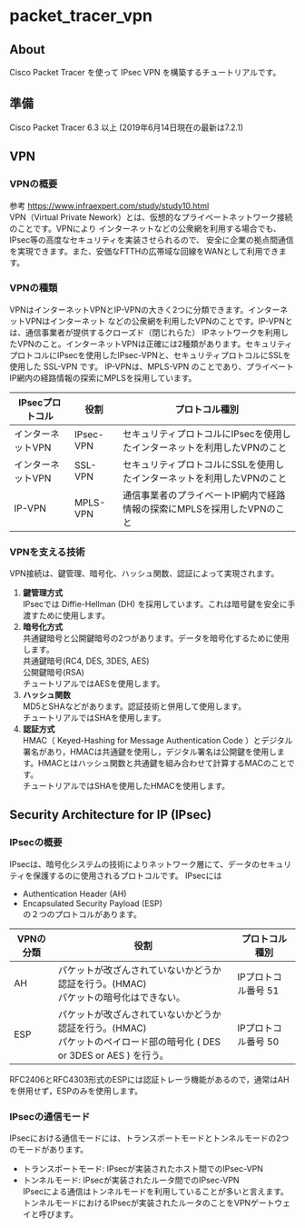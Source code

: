 # packet_tracer_vpn
## About
Cisco Packet Tracer を使って IPsec VPN を構築するチュートリアルです。

## 準備
Cisco Packet Tracer 6.3 以上 (2019年6月14日現在の最新は7.2.1)

## VPN
### VPNの概要
参考 https://www.infraexpert.com/study/study10.html  
VPN（Virtual Private Nework）とは、仮想的なプライベートネットワーク接続のことです。VPNにより
インターネットなどの公衆網を利用する場合でも、IPsec等の高度なセキュリティを実装させられるので、
安全に企業の拠点間通信を実現できます。また、安価なFTTHの広帯域な回線をWANとして利用できます。
### VPNの種類
VPNはインターネットVPNとIP-VPNの大きく2つに分類できます。インターネットVPNはインターネット
などの公衆網を利用したVPNのことです。IP-VPNとは、通信事業者が提供するクローズド（閉じれらた）
IPネットワークを利用したVPNのこと。インターネットVPNは正確には2種類があります。セキュリティ
プロトコルにIPsecを使用したIPsec-VPNと、セキュリティプロトコルにSSLを使用した SSL-VPN です。
IP-VPNは、MPLS-VPN のことであり、プライベートIP網内の経路情報の探索にMPLSを採用しています。

| IPsecプロトコル | 役割 | プロトコル種別 |
| ---- | ---- | ---- |
| インターネットVPN | IPsec-VPN | セキュリティプロトコルにIPsecを使用したインターネットを利用したVPNのこと |
| インターネットVPN | SSL-VPN | セキュリティプロトコルにSSLを使用したインターネットを利用したVPNのこと |
| IP-VPN | MPLS-VPN | 通信事業者のプライベートIP網内で経路情報の探索にMPLSを採用したVPNのこと |

### VPNを支える技術
VPN接続は、鍵管理、暗号化、ハッシュ関数、認証によって実現されます。
1. **鍵管理方式**  
IPsecでは Diffie-Hellman (DH) を採用しています。これは暗号鍵を安全に手渡すために使用します。
1. **暗号化方式**  
共通鍵暗号と公開鍵暗号の2つがあります。データを暗号化するために使用します。  
共通鍵暗号(RC4, DES, 3DES, AES)  
公開鍵暗号(RSA)  
チュートリアルではAESを使用します。
1. **ハッシュ関数**  
MD5とSHAなどがあります。認証技術と併用して使用します。  
チュートリアルではSHAを使用します。
1. **認証方式**  
HMAC（ Keyed-Hashing for Message Authentication Code ）とデジタル署名があり，HMACは共通鍵を使用し，デジタル署名は公開鍵を使用します。HMACとはハッシュ関数と共通鍵を組み合わせて計算するMACのことです。  
チュートリアルではSHAを使用したHMACを使用します。

## Security Architecture for IP (IPsec)
### IPsecの概要
IPsecは、暗号化システムの技術によりネットワーク層にて、データのセキュリティを保護するのに使用されるプロトコルです。 IPsecには  
- Authentication Header (AH)
- Encapsulated Security Payload (ESP)  
の２つのプロトコルがあります。

| VPNの分類 | 役割 | プロトコル種別 |
| ---- | ---- | ---- |
| AH | パケットが改ざんされていないかどうか認証を行う。(HMAC)<br>パケットの暗号化はできない。 | IPプロトコル番号 51 |
| ESP | パケットが改ざんされていないかどうか認証を行う。(HMAC)<br>パケットのペイロード部の暗号化 ( DES or 3DES or AES ) を行う。 | IPプロトコル番号 50 |

RFC2406とRFC4303形式のESPには認証トレーラ機能があるので，通常はAHを併用せず，ESPのみを使用します。

### IPsecの通信モード
IPsecにおける通信モードには、トランスポートモードとトンネルモードの2つのモードがあります。
- トランスポートモード: IPsecが実装されたホスト間でのIPsec-VPN
- トンネルモード: IPsecが実装されたルータ間でのIPsec-VPN  
IPsecによる通信はトンネルモードを利用していることが多いと言えます。トンネルモードにおけるIPsecが実装されたルータのことをVPNゲートウェイと呼びます。

